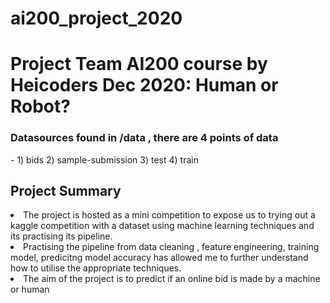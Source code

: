 # ai200_project_2020

<h1>Project Team AI200 course by Heicoders Dec 2020: Human or Robot?</h1>

<h3>Datasources found in /data , there are 4 points of data</h3> - 
  1) bids
  2) sample-submission
  3) test
  4) train

<h2>Project Summary</h2>
<li>The project is hosted as a mini competition to expose us to trying out a kaggle competition with a dataset using machine learning techniques and its practising its pipeline.</li>
<li>Practising the pipeline from data cleaning , feature engineering, training model, predicitng model accuracy has allowed me to further understand how to utilise the appropriate techniques.</li>
<li>The aim of the project is to predict if an online bid is made by a machine or human</li>


